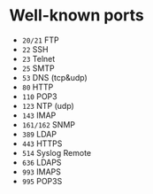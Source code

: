 # Well-known ports
- `20/21` FTP
- `22` SSH
- `23` Telnet
- `25` SMTP
- `53` DNS (tcp&udp)
- `80` HTTP
- `110` POP3
- `123` NTP (udp)
- `143` IMAP
- `161/162` SNMP
- `389` LDAP
- `443` HTTPS
- `514` Syslog Remote
- `636` LDAPS
- `993` IMAPS
- `995` POP3S
